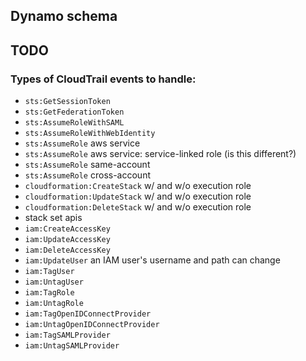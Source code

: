 
## Dynamo schema



## TODO

### Types of CloudTrail events to handle:

- `sts:GetSessionToken`
- `sts:GetFederationToken`
- `sts:AssumeRoleWithSAML`
- `sts:AssumeRoleWithWebIdentity`
- `sts:AssumeRole` aws service
- `sts:AssumeRole` aws service: service-linked role (is this different?)
- `sts:AssumeRole` same-account
- `sts:AssumeRole` cross-account
- `cloudformation:CreateStack` w/ and w/o execution role
- `cloudformation:UpdateStack` w/ and w/o execution role
- `cloudformation:DeleteStack` w/ and w/o execution role
- stack set apis  
- `iam:CreateAccessKey`
- `iam:UpdateAccessKey`
- `iam:DeleteAccessKey`
- `iam:UpdateUser` an IAM user's username and path can change
- `iam:TagUser`
- `iam:UntagUser`
- `iam:TagRole`
- `iam:UntagRole`
- `iam:TagOpenIDConnectProvider`
- `iam:UntagOpenIDConnectProvider`
- `iam:TagSAMLProvider`
- `iam:UntagSAMLProvider`
